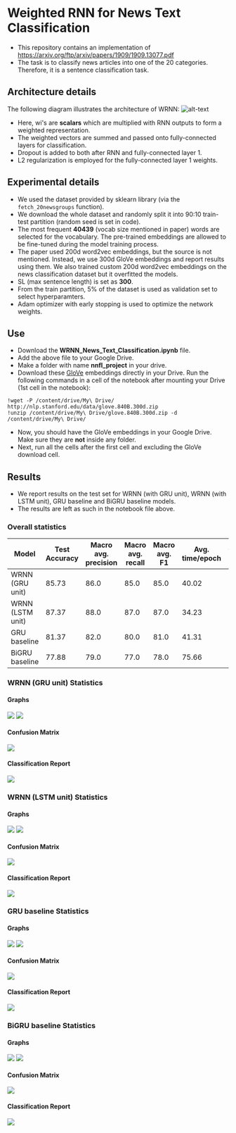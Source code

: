 # Weighted RNN for News Text Classification
* This repository contains an implementation of https://arxiv.org/ftp/arxiv/papers/1909/1909.13077.pdf
* The task is to classify news articles into one of the 20 categories. Therefore, it is a sentence classification task.

## Architecture details
The following diagram illustrates the architecture of WRNN:
![alt-text](/images/wrnn.png "WRNN")
* Here, wi's are **scalars** which are multiplied with RNN outputs to form a weighted representation.
* The weighted vectors are summed and passed onto fully-connected layers for classification.
* Dropout is added to both after RNN and fully-connected layer 1.
* L2 regularization is employed for the fully-connected layer 1 weights.

## Experimental details
* We used the dataset provided by sklearn library (via the ```fetch_20newsgroups``` function).
* We download the whole dataset and randomly split it into 90:10 train-test partition (random seed is set in code).
* The most frequent **40439** (vocab size mentioned in paper) words are selected for the vocabulary. The pre-trained embeddings are allowed to be fine-tuned during the model training process.
* The paper used 200d word2vec embeddings, but the source is not mentioned. Instead, we use 300d GloVe embeddings and report results using them. We also trained custom 200d word2vec embeddings on the news classification dataset but it overfitted the models.
* SL (max sentence length) is set as **300**.
* From the train partition, 5% of the dataset is used as validation set to select hyperparamters.
* Adam optimizer with early stopping is used to optimize the network weights.

## Use
* Download the **WRNN_News_Text_Classification.ipynb** file.
* Add the above file to your Google Drive.
* Make a folder with name **nnfl_project** in your drive.
* Download these [GloVe](http://nlp.stanford.edu/data/glove.840B.300d.zip) embeddings directly in your Drive. Run the following commands in a cell of the notebook after mounting your Drive (1st cell in the notebook):
```
!wget -P /content/drive/My\ Drive/ http://nlp.stanford.edu/data/glove.840B.300d.zip
!unzip /content/drive/My\ Drive/glove.840B.300d.zip -d /content/drive/My\ Drive/
```
* Now, you should have the GloVe embeddings in your Google Drive. Make sure they are **not** inside any folder.
* Next, run all the cells after the first cell and excluding the GloVe download cell.

## Results
* We report results on the test set for WRNN (with GRU unit), WRNN (with LSTM unit), GRU baseline and BiGRU baseline models.
* The results are left as such in the notebook file above.

### Overall statistics
| Model | Test Accuracy | Macro avg. precision | Macro avg. recall | Macro avg. F1 | Avg. time/epoch | Convergence rate |
| ----- | ------------- | -------------------- | ----------------- | ------------- | --------------- | ---------------- |
| WRNN (GRU unit) | 85.73 | 86.0 | 85.0 | 85.0 | 40.02 | 7 |
| WRNN (LSTM unit) | 87.37 | 88.0 | 87.0 | 87.0 | 34.23 | 9 |
| GRU baseline | 81.37 | 82.0 | 80.0 | 81.0 | 41.31 | 3 |
| BiGRU baseline | 77.88 | 79.0 | 77.0 | 78.0 | 75.66 | 3 |
### WRNN (GRU unit) Statistics
#### Graphs
![](/images/wrnn_gru_acc.png) ![](/images/wrnn_gru_loss.png)
#### Confusion Matrix
![](/images/wrnn_gru_cf.png)
#### Classification Report
![](/images/wrnn_gru_clf.PNG)

### WRNN (LSTM unit) Statistics
#### Graphs
![](/images/wrnn_lstm_acc.png) ![](/images/wrnn_lstm_loss.png)
#### Confusion Matrix
![](/images/wrnn_lstm_cf.png)
#### Classification Report
![](/images/wrnn_lstm_clf.PNG)

### GRU baseline Statistics
#### Graphs
![](/images/gru_acc.png) ![](/images/gru_loss.png)
#### Confusion Matrix
![](/images/gru_cf.png)
#### Classification Report
![](/images/gru_clf.png)

### BiGRU baseline Statistics
#### Graphs
![](/images/bigru_acc.png) ![](/images/bigru_loss.png)
#### Confusion Matrix
![](/images/bigru_cf.png)
#### Classification Report
![](/images/bigru_clf.PNG)
